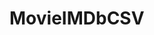 # MovieIMDbCSV

<!-- API used to retrieve movie info, array containing all the films, formatting, rendering all the films into cells

python3 test.py => run script to retrieve movie data you need
Excel spreadsheet built manually whilst also retrieving api data running script

